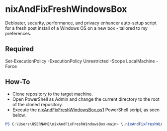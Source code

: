 # nixAndFixFreshWindowsBox
Debloater, security, performance, and privacy enhancer auto-setup script for a fresh post install of a Windows OS on a new box - tailored to my preferences.

## Required
Set-ExecutionPolicy -ExecutionPolicy Unrestricted -Scope LocalMachine -Force

## How-To
- Clone repository to the target machine.
- Open PowerShell as Admin and change the current directory to the root of the cloned repository.
- Execute the [nixAndFixFreshWindowsBox.ps1](/nixAndFixFreshWindowsBox.ps1) PowerShell script, as seen below.

```PowerShell
PS C:\Users\USERNAME\nixAndFixFreshWindowsBox-main> \.nixAndFixFreshWindowsBox.ps1
```
